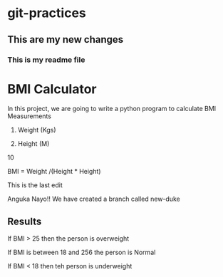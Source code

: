 # git-practices
## This are my new changes
### This is my readme file

# BMI Calculator

In this project, we are going to write a python program to calculate BMI
Measurements

1. Weight (Kgs)

2. Height (M)

10

BMI = Weight /(Height * Height)

This is the last edit

Anguka Nayo!!
We have created a branch called new-duke


## Results

If BMI > 25 then the person is overweight

If BMI is between 18 and 256 the person is Normal

If BMI < 18 then teh person is underweight